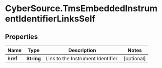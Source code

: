 # CyberSource.TmsEmbeddedInstrumentIdentifierLinksSelf

## Properties
Name | Type | Description | Notes
------------ | ------------- | ------------- | -------------
**href** | **String** | Link to the Instrument Identifier.  | [optional] 


